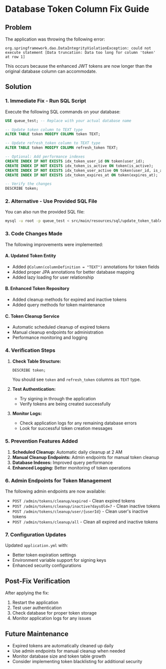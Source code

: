 # Database Token Column Fix Guide

## Problem
The application was throwing the following error:
```
org.springframework.dao.DataIntegrityViolationException: could not execute statement [Data truncation: Data too long for column 'token' at row 1]
```

This occurs because the enhanced JWT tokens are now longer than the original database column can accommodate.

## Solution

### 1. Immediate Fix - Run SQL Script
Execute the following SQL commands on your database:

```sql
USE queue_test; -- Replace with your actual database name

-- Update token column to TEXT type
ALTER TABLE token MODIFY COLUMN token TEXT;

-- Update refresh_token column to TEXT type  
ALTER TABLE token MODIFY COLUMN refresh_token TEXT;

-- Optional: Add performance indexes
CREATE INDEX IF NOT EXISTS idx_token_user_id ON token(user_id);
CREATE INDEX IF NOT EXISTS idx_token_is_active ON token(is_active);
CREATE INDEX IF NOT EXISTS idx_token_user_active ON token(user_id, is_active);
CREATE INDEX IF NOT EXISTS idx_token_expires_at ON token(expires_at);

-- Verify the changes
DESCRIBE token;
```

### 2. Alternative - Use Provided SQL File
You can also run the provided SQL file:
```bash
mysql -u root -p queue_test < src/main/resources/sql/update_token_table.sql
```

### 3. Code Changes Made

The following improvements were implemented:

#### A. Updated Token Entity
- Added `@Column(columnDefinition = "TEXT")` annotations for token fields
- Added proper JPA annotations for better database mapping
- Added lazy loading for user relationship

#### B. Enhanced Token Repository
- Added cleanup methods for expired and inactive tokens
- Added query methods for token maintenance

#### C. Token Cleanup Service
- Automatic scheduled cleanup of expired tokens
- Manual cleanup endpoints for administration
- Performance monitoring and logging

### 4. Verification Steps

1. **Check Table Structure:**
   ```sql
   DESCRIBE token;
   ```
   You should see `token` and `refresh_token` columns as `TEXT` type.

2. **Test Authentication:**
   - Try signing in through the application
   - Verify tokens are being created successfully

3. **Monitor Logs:**
   - Check application logs for any remaining database errors
   - Look for successful token creation messages

### 5. Prevention Features Added

1. **Scheduled Cleanup:** Automatic daily cleanup at 2 AM
2. **Manual Cleanup Endpoints:** Admin endpoints for manual token cleanup
3. **Database Indexes:** Improved query performance
4. **Enhanced Logging:** Better monitoring of token operations

### 6. Admin Endpoints for Token Management

The following admin endpoints are now available:

- `POST /admin/tokens/cleanup/expired` - Clean expired tokens
- `POST /admin/tokens/cleanup/inactive?daysOld=7` - Clean inactive tokens
- `POST /admin/tokens/cleanup/user/{userId}` - Clean user's inactive tokens
- `POST /admin/tokens/cleanup/all` - Clean all expired and inactive tokens

### 7. Configuration Updates

Updated `application.yml` with:
- Better token expiration settings
- Environment variable support for signing keys
- Enhanced security configurations

## Post-Fix Verification

After applying the fix:

1. Restart the application
2. Test user authentication
3. Check database for proper token storage
4. Monitor application logs for any issues

## Future Maintenance

- Expired tokens are automatically cleaned up daily
- Use admin endpoints for manual cleanup when needed
- Monitor database size and token table growth
- Consider implementing token blacklisting for additional security

